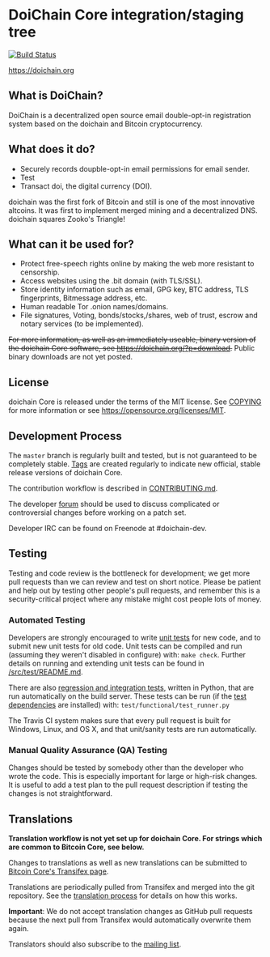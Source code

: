 DoiChain Core integration/staging tree
=====================================

[![Build Status](https://travis-ci.org/doichain/doichain-core.svg?branch=master)](https://travis-ci.org/doichain/doichain-core)

https://doichain.org

What is DoiChain? 
----------------

DoiChain is a decentralized open source email double-opt-in registration system based on the doichain and Bitcoin cryptocurrency.

What does it do?
----------------

* Securely records doupble-opt-in email permissions for email sender.
* Test 
* Transact doi, the digital currency (DOI).

doichain was the first fork of Bitcoin and still is one of the most innovative altcoins. It was first to implement merged mining and a decentralized DNS. doichain squares Zooko's Triangle!

What can it be used for?
----------------

* Protect free-speech rights online by making the web more resistant to censorship.
* Access websites using the .bit domain (with TLS/SSL).
* Store identity information such as email, GPG key, BTC address, TLS fingerprints, Bitmessage address, etc.
* Human readable Tor .onion names/domains.
* File signatures, Voting, bonds/stocks,/shares, web of trust, escrow and notary services (to be implemented).

~~For more information, as well as an immediately useable, binary version of~~
~~the doichain Core software, see https://doichain.org/?p=download.~~
Public binary downloads are not yet posted.

License
-------

doichain Core is released under the terms of the MIT license. See [COPYING](COPYING) for more
information or see https://opensource.org/licenses/MIT.

Development Process
-------------------

The `master` branch is regularly built and tested, but is not guaranteed to be
completely stable. [Tags](https://github.com/doichain/doichain-core/tags) are created
regularly to indicate new official, stable release versions of doichain Core.

The contribution workflow is described in [CONTRIBUTING.md](CONTRIBUTING.md).

The developer [forum](https://forum.doichain.info/viewforum.php?f=4)
should be used to discuss complicated or controversial changes before working
on a patch set.

Developer IRC can be found on Freenode at #doichain-dev.

Testing
-------

Testing and code review is the bottleneck for development; we get more pull
requests than we can review and test on short notice. Please be patient and help out by testing
other people's pull requests, and remember this is a security-critical project where any mistake might cost people
lots of money.

### Automated Testing

Developers are strongly encouraged to write [unit tests](src/test/README.md) for new code, and to
submit new unit tests for old code. Unit tests can be compiled and run
(assuming they weren't disabled in configure) with: `make check`. Further details on running
and extending unit tests can be found in [/src/test/README.md](/src/test/README.md).

There are also [regression and integration tests](/test), written
in Python, that are run automatically on the build server.
These tests can be run (if the [test dependencies](/test) are installed) with: `test/functional/test_runner.py`

The Travis CI system makes sure that every pull request is built for Windows, Linux, and OS X, and that unit/sanity tests are run automatically.

### Manual Quality Assurance (QA) Testing

Changes should be tested by somebody other than the developer who wrote the
code. This is especially important for large or high-risk changes. It is useful
to add a test plan to the pull request description if testing the changes is
not straightforward.

Translations
------------

**Translation workflow is not yet set up for doichain Core.  For strings which are common to Bitcoin Core, see below.**

Changes to translations as well as new translations can be submitted to
[Bitcoin Core's Transifex page](https://www.transifex.com/projects/p/bitcoin/).

Translations are periodically pulled from Transifex and merged into the git repository. See the
[translation process](doc/translation_process.md) for details on how this works.

**Important**: We do not accept translation changes as GitHub pull requests because the next
pull from Transifex would automatically overwrite them again.

Translators should also subscribe to the [mailing list](https://groups.google.com/forum/#!forum/bitcoin-translators).
